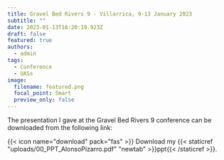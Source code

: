 ```yaml
---
title: Gravel Bed Rivers 9 - Villarrica, 9-13 January 2023
subtitle: ""
date: 2023-01-13T16:20:19.923Z
draft: false
featured: true
authors:
  - admin
tags:
  - Conference
  - UASs
image:
  filename: featured.png
  focal_point: Smart
  preview_only: false
---
```

The presentation I gave at the Gravel Bed Rivers 9 conference can be downloaded from the following link:

{{< icon name="download" pack="fas" >}} Download my {{< staticref "uploads/00_PPT_AlonsoPizarro.pdf" "newtab" >}}ppt{{< /staticref >}}.